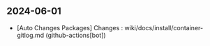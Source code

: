 
## 2024-06-01
 * [Auto Changes Packages] Changes : wiki/docs/install/container-gitlog.md (github-actions[bot])
